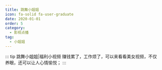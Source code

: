 ```yaml
---
title: 跳舞小姐姐
icon: fa-solid fa-user-graduate
date: 2020-01-01
order: 5
category:
  - 影视点播
tag:
  - 小姐姐
---
```


<ArtPlayer :src="state.Src" :config="mpConfig(state.PlayList)" />

::: tip 跳舞小姐姐|福利小视频
赚钱累了，工作烦了，可以来看看美女视频，不仅养眼，还可以让人心情愉悦；
:::

<script setup>
  import { vod } from 'db'
  import { mpConfig } from 'cps/artConst'
  import { useStorage } from '@vueuse/core'
  import { onMounted, nextTick, onDeactivated } from "vue";
  const vodId = "ks-dance"
  const state = useStorage(
    vodId,
    {
      Src:"",
      PlayList: []
    }
  )
  onMounted(() => {
    nextTick(async () => {
      const { data } = await vod.find({ "name": vodId })
      state.value.PlayList = data.slice(0, 99)
      state.value.Src = data[0].url
    })
  });
</script>
